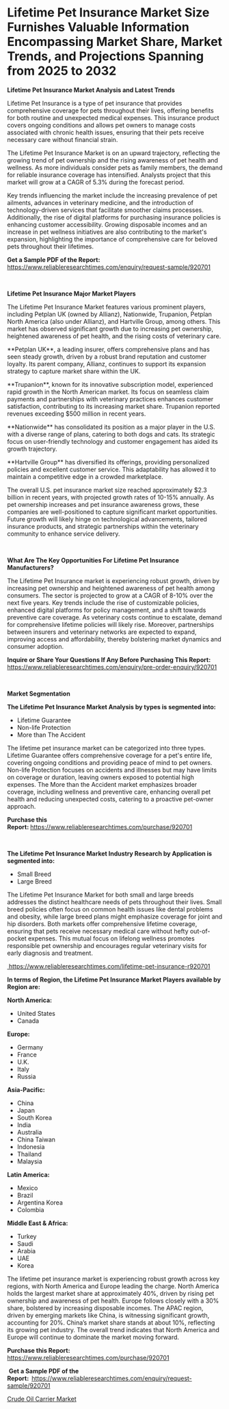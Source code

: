 <p><h1>Lifetime Pet Insurance Market Size Furnishes Valuable Information Encompassing Market Share, Market Trends, and Projections Spanning from 2025 to 2032</h1></p><p><strong>Lifetime Pet Insurance Market Analysis and Latest Trends</strong></p>
<p><p>Lifetime Pet Insurance is a type of pet insurance that provides comprehensive coverage for pets throughout their lives, offering benefits for both routine and unexpected medical expenses. This insurance product covers ongoing conditions and allows pet owners to manage costs associated with chronic health issues, ensuring that their pets receive necessary care without financial strain. </p><p>The Lifetime Pet Insurance Market is on an upward trajectory, reflecting the growing trend of pet ownership and the rising awareness of pet health and wellness. As more individuals consider pets as family members, the demand for reliable insurance coverage has intensified. Analysts project that this market will grow at a CAGR of 5.3% during the forecast period. </p><p>Key trends influencing the market include the increasing prevalence of pet ailments, advances in veterinary medicine, and the introduction of technology-driven services that facilitate smoother claims processes. Additionally, the rise of digital platforms for purchasing insurance policies is enhancing customer accessibility. Growing disposable incomes and an increase in pet wellness initiatives are also contributing to the market's expansion, highlighting the importance of comprehensive care for beloved pets throughout their lifetimes.</p></p>
<p><strong>Get a Sample PDF of the Report:&nbsp;</strong> <a href="https://www.reliableresearchtimes.com/enquiry/request-sample/920701?utm_campaign=3034&utm_medium=2&utm_source=Github&utm_content=ia&utm_term=06032025&utm_id=lifetime-pet-insurance">https://www.reliableresearchtimes.com/enquiry/request-sample/920701</a></p>
<p>&nbsp;</p>
<p><strong>Lifetime Pet Insurance Major Market Players</strong></p>
<p><p>The Lifetime Pet Insurance Market features various prominent players, including Petplan UK (owned by Allianz), Nationwide, Trupanion, Petplan North America (also under Allianz), and Hartville Group, among others. This market has observed significant growth due to increasing pet ownership, heightened awareness of pet health, and the rising costs of veterinary care.</p><p>**Petplan UK**, a leading insurer, offers comprehensive plans and has seen steady growth, driven by a robust brand reputation and customer loyalty. Its parent company, Allianz, continues to support its expansion strategy to capture market share within the UK.</p><p>**Trupanion**, known for its innovative subscription model, experienced rapid growth in the North American market. Its focus on seamless claim payments and partnerships with veterinary practices enhances customer satisfaction, contributing to its increasing market share. Trupanion reported revenues exceeding $500 million in recent years.</p><p>**Nationwide** has consolidated its position as a major player in the U.S. with a diverse range of plans, catering to both dogs and cats. Its strategic focus on user-friendly technology and customer engagement has aided its growth trajectory.</p><p>**Hartville Group** has diversified its offerings, providing personalized policies and excellent customer service. This adaptability has allowed it to maintain a competitive edge in a crowded marketplace.</p><p>The overall U.S. pet insurance market size reached approximately $2.3 billion in recent years, with projected growth rates of 10-15% annually. As pet ownership increases and pet insurance awareness grows, these companies are well-positioned to capture significant market opportunities. Future growth will likely hinge on technological advancements, tailored insurance products, and strategic partnerships within the veterinary community to enhance service delivery.</p></p>
<p>&nbsp;</p>
<p><strong>What Are The Key Opportunities For Lifetime Pet Insurance Manufacturers?</strong></p>
<p><p>The Lifetime Pet Insurance market is experiencing robust growth, driven by increasing pet ownership and heightened awareness of pet health among consumers. The sector is projected to grow at a CAGR of 8-10% over the next five years. Key trends include the rise of customizable policies, enhanced digital platforms for policy management, and a shift towards preventive care coverage. As veterinary costs continue to escalate, demand for comprehensive lifetime policies will likely rise. Moreover, partnerships between insurers and veterinary networks are expected to expand, improving access and affordability, thereby bolstering market dynamics and consumer adoption.</p></p>
<p><strong>Inquire or Share Your Questions If Any Before Purchasing This Report:</strong> <a href="https://www.reliableresearchtimes.com/enquiry/pre-order-enquiry/920701?utm_campaign=3034&utm_medium=2&utm_source=Github&utm_content=ia&utm_term=06032025&utm_id=lifetime-pet-insurance">https://www.reliableresearchtimes.com/enquiry/pre-order-enquiry/920701</a></p>
<p>&nbsp;</p>
<p><strong>Market Segmentation</strong></p>
<p><strong>The Lifetime Pet Insurance Market Analysis by types is segmented into:</strong></p>
<p><ul><li>Lifetime Guarantee</li><li>Non-life Protection</li><li>More than The Accident</li></ul></p>
<p><p>The lifetime pet insurance market can be categorized into three types. Lifetime Guarantee offers comprehensive coverage for a pet's entire life, covering ongoing conditions and providing peace of mind to pet owners. Non-life Protection focuses on accidents and illnesses but may have limits on coverage or duration, leaving owners exposed to potential high expenses. The More than the Accident market emphasizes broader coverage, including wellness and preventive care, enhancing overall pet health and reducing unexpected costs, catering to a proactive pet-owner approach.</p></p>
<p><strong>Purchase this Report:&nbsp;</strong><a href="https://www.reliableresearchtimes.com/purchase/920701?utm_campaign=3034&utm_medium=2&utm_source=Github&utm_content=ia&utm_term=06032025&utm_id=lifetime-pet-insurance">https://www.reliableresearchtimes.com/purchase/920701</a></p>
<p>&nbsp;</p>
<p><strong>The Lifetime Pet Insurance Market Industry Research by Application is segmented into:</strong></p>
<p><ul><li>Small Breed</li><li>Large Breed</li></ul></p>
<p><p>The Lifetime Pet Insurance Market for both small and large breeds addresses the distinct healthcare needs of pets throughout their lives. Small breed policies often focus on common health issues like dental problems and obesity, while large breed plans might emphasize coverage for joint and hip disorders. Both markets offer comprehensive lifetime coverage, ensuring that pets receive necessary medical care without hefty out-of-pocket expenses. This mutual focus on lifelong wellness promotes responsible pet ownership and encourages regular veterinary visits for early diagnosis and treatment.</p></p>
<p><a href="https://www.reliableresearchtimes.com/lifetime-pet-insurance-r920701?utm_campaign=3034&utm_medium=2&utm_source=Github&utm_content=ia&utm_term=06032025&utm_id=lifetime-pet-insurance">&nbsp;https://www.reliableresearchtimes.com/lifetime-pet-insurance-r920701</a></p>
<p><strong>In terms of Region, the Lifetime Pet Insurance Market Players available by Region are:</strong></p>
<p>
    <p> <strong> North America: </strong>
        <ul>
            <li>United States</li>
            <li>Canada</li>
        </ul>
        </p> 
    <p> <strong> Europe: </strong>
        <ul>
            <li>Germany</li>
            <li>France</li>
            <li>U.K.</li>
            <li>Italy</li>
            <li>Russia</li>
        </ul>
        </p> 
    <p> <strong> Asia-Pacific: </strong>
        <ul>
            <li>China</li>
            <li>Japan</li>
            <li>South Korea</li>
            <li>India</li>
            <li>Australia</li>
            <li>China Taiwan</li>
            <li>Indonesia</li>
            <li>Thailand</li>
            <li>Malaysia</li>
        </ul>
        </p> 
    <p> <strong> Latin America: </strong>
        <ul>
            <li>Mexico</li>
            <li>Brazil</li>
            <li>Argentina Korea</li>
            <li>Colombia</li>
        </ul>
        </p> 
    <p> <strong> Middle East & Africa: </strong>
        <ul>
            <li>Turkey</li>
            <li>Saudi</li>
            <li>Arabia</li>
            <li>UAE</li>
            <li>Korea</li>
        </ul>
    </p>
    </p>
<p><p>The lifetime pet insurance market is experiencing robust growth across key regions, with North America and Europe leading the charge. North America holds the largest market share at approximately 40%, driven by rising pet ownership and awareness of pet health. Europe follows closely with a 30% share, bolstered by increasing disposable incomes. The APAC region, driven by emerging markets like China, is witnessing significant growth, accounting for 20%. China’s market share stands at about 10%, reflecting its growing pet industry. The overall trend indicates that North America and Europe will continue to dominate the market moving forward.</p></p>
<p><strong>Purchase this Report: </strong><a href="https://www.reliableresearchtimes.com/purchase/920701?utm_campaign=3034&utm_medium=2&utm_source=Github&utm_content=ia&utm_term=06032025&utm_id=lifetime-pet-insurance">https://www.reliableresearchtimes.com/purchase/920701</a></p>
<p>&nbsp;<strong>Get a Sample PDF of the Report:&nbsp;&nbsp;</strong><a href="https://www.reliableresearchtimes.com/enquiry/request-sample/920701?utm_campaign=3034&utm_medium=2&utm_source=Github&utm_content=ia&utm_term=06032025&utm_id=lifetime-pet-insurance">https://www.reliableresearchtimes.com/enquiry/request-sample/920701</a></p>
<p><strong></strong></p>
<p><p><a href="https://github.com/pidlisseas/Market-Research-Report-List-1/blob/main/crude-oil-carrier-market.md?utm_campaign=3034&utm_medium=2&utm_source=Github&utm_content=ia&utm_term=06032025&utm_id=lifetime-pet-insurance">Crude Oil Carrier Market</a></p></p>
